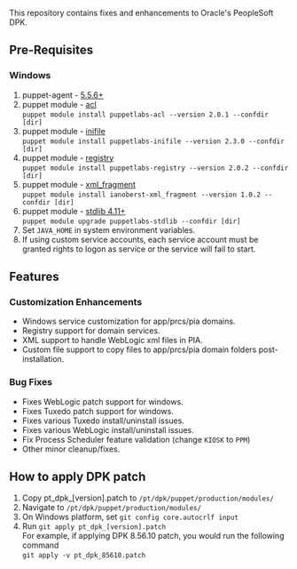 
This repository contains fixes and enhancements to Oracle's PeopleSoft DPK.

## Pre-Requisites

### Windows
1. puppet-agent - [5.5.6+](http://downloads.puppetlabs.com/windows/puppet/)  
2. puppet module - [acl](https://forge.puppet.com/puppetlabs/acl)  
 `puppet module install puppetlabs-acl --version 2.0.1 --confdir [dir]`
3. puppet module - [inifile](https://forge.puppet.com/puppetlabs/inifile)  
`puppet module install puppetlabs-inifile --version 2.3.0 --confdir [dir]`
4. puppet module - [registry](https://forge.puppet.com/puppetlabs/registry)  
`puppet module install puppetlabs-registry --version 2.0.2 --confdir [dir]`
5. puppet module - [xml_fragment](https://forge.puppet.com/ianoberst/xml_fragment)  
`puppet module install ianoberst-xml_fragment --version 1.0.2 --confdir [dir]`
6. puppet module - [stdlib 4.11+](https://forge.puppet.com/puppetlabs/stdlib)  
`puppet module upgrade puppetlabs-stdlib --confdir [dir]`
7. Set `JAVA_HOME` in system environment variables.
8. If using custom service accounts, each service account must be granted rights to logon as service or the service will fail to start.

## Features  

### Customization Enhancements
* Windows service customization for app/prcs/pia domains.
* Registry support for domain services.
* XML support to handle WebLogic xml files in PIA.
* Custom file support to copy files to app/prcs/pia domain folders post-installation.

### Bug Fixes
* Fixes WebLogic patch support for windows.
* Fixes Tuxedo patch support for windows.
* Fixes various Tuxedo install/uninstall issues.
* Fixes various WebLogic install/uninstall issues.
* Fix Process Scheduler feature validation (change `KIOSK` to `PPM`)
* Other minor cleanup/fixes.

## How to apply DPK patch
1. Copy pt_dpk_[version].patch to `/pt/dpk/puppet/production/modules/`
1. Navigate to `/pt/dpk/puppet/production/modules/`
1. On Windows platform, set `git config core.autocrlf input`
1. Run `git apply pt_dpk_[version].patch`  
For example, if applying DPK 8.56.10 patch, you would run the following command  
`git apply -v pt_dpk_85610.patch`
